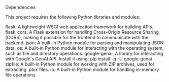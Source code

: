 Dependencies

This project requires the following Python libraries and modules:

flask: A lightweight WSGI web application framework for building APIs.
flask_cors: A Flask extension for handling Cross-Origin Resource Sharing (CORS), making it possible for the frontend to communicate with the backend.
json: A built-in Python module for parsing and manipulating JSON data.
os: A built-in Python module for interacting with the operating system, such as file and directory operations.
google-genai: A library for interacting with Google's GenAI API. Install it using:
    pip install -q -U google-genai
zipfile: A built-in Python module for working with ZIP archives, used for extracting .pbix files.
io: A built-in Python module for handling in-memory file operations.
